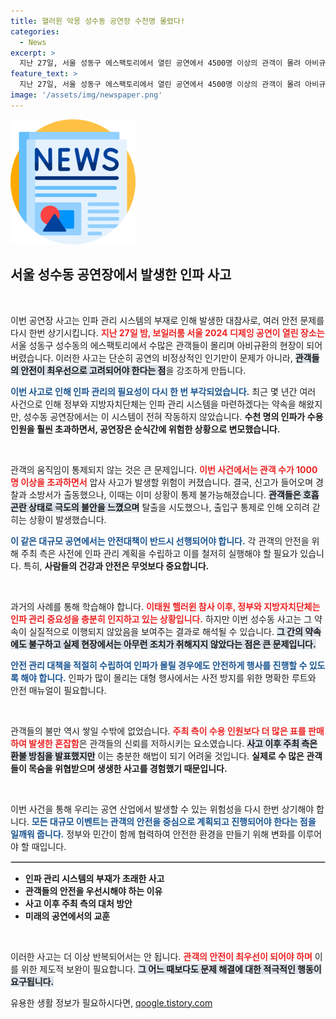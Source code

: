 ```yaml
---
title: 핼러윈 악몽 성수동 공연장 수천명 몰렸다!
categories:
  - News
excerpt: >
  지난 27일, 서울 성동구 에스팩토리에서 열린 공연에서 4500명 이상의 관객이 몰려 아비규환을 이루며 호흡곤란 사고가 발생했습니다. 인파 관리 시스템 부재로 긴급 상황이 벌어졌고, 주최 측은 전액 환불을 발표했습니다. 이는 핼러윈 참사 이후 안전 관리의 필요성을 다시금 일깨우고 있습니다.
feature_text: >
  지난 27일, 서울 성동구 에스팩토리에서 열린 공연에서 4500명 이상의 관객이 몰려 아비규환을 이루며 호흡곤란 사고가 발생했습니다. 인파 관리 시스템 부재로 긴급 상황이 벌어졌고, 주최 측은 전액 환불을 발표했습니다. 이는 핼러윈 참사 이후 안전 관리의 필요성을 다시금 일깨우고 있습니다.
image: '/assets/img/newspaper.png'
---
```


<p><img src="/assets/img/newspaper.png" alt="kimp 속보" /></p>

<h2 data-ke-size="size26">서울 성수동 공연장에서 발생한 인파 사고</h2>

<p data-ke-size="size16">&nbsp;</p>

<p>이번 공연장 사고는 인파 관리 시스템의 부재로 인해 발생한 대참사로, 여러 안전 문제를 다시 한번 상기시킵니다. <b><span style="color: #ee2323;">지난 27일 밤, 보일러룸 서울 2024 디제잉 공연이 열린 장소는</span></b> 서울 성동구 성수동의 에스팩토리에서 수많은 관객들이 몰리며 아비규환의 현장이 되어버렸습니다. 이러한 사고는 단순히 공연의 비정상적인 인기만이 문제가 아니라, <b><span style="background-color: #21538527;">관객들의 안전이 최우선으로 고려되어야 한다는 점</span></b>을 강조하게 만듭니다. </p>

<p><b><span style="color: #1a5490;">이번 사고로 인해 인파 관리의 필요성이 다시 한 번 부각되었습니다.</span></b> 최근 몇 년간 여러 사건으로 인해 정부와 지방자치단체는 인파 관리 시스템을 마련하겠다는 약속을 해왔지만, 성수동 공연장에서는 이 시스템이 전혀 작동하지 않았습니다. <b>수천 명의 인파가 수용 인원을 훨씬 초과하면서, 공연장은 순식간에 위험한 상황으로 변모했습니다.</b></p>

<p data-ke-size="size16">&nbsp;</p>

<p>관객의 움직임이 통제되지 않는 것은 큰 문제입니다. <b><span style="color: #ee2323;">이번 사건에서는 관객 수가 1000명 이상을 초과하면서</span></b> 압사 사고가 발생할 위험이 커졌습니다. 결국, 신고가 들어오며 경찰과 소방서가 출동했으나, 이때는 이미 상황이 통제 불가능해졌습니다. <b><span style="background-color: #21538527;">관객들은 호흡곤란 상태로 극도의 불안을 느꼈으며</span></b> 탈출을 시도했으나, 출입구 통제로 인해 오히려 갇히는 상황이 발생했습니다.</p>

<p><b><span style="color: #1a5490;">이 같은 대규모 공연에서는 안전대책이 반드시 선행되어야 합니다.</span></b> 각 관객의 안전을 위해 주최 측은 사전에 인파 관리 계획을 수립하고 이를 철저히 실행해야 할 필요가 있습니다. 특히, <b>사람들의 건강과 안전은 무엇보다 중요합니다.</b></p>

<p data-ke-size="size16">&nbsp;</p>

<p>과거의 사례를 통해 학습해야 합니다. <b><span style="color: #ee2323;">이태원 핼러윈 참사 이후, 정부와 지방자치단체는 인파 관리 중요성을 충분히 인지하고 있는 상황입니다.</span></b> 하지만 이번 성수동 사고는 그 약속이 실질적으로 이행되지 않았음을 보여주는 결과로 해석될 수 있습니다. <b><span style="background-color: #21538527;">그 간의 약속에도 불구하고 실제 현장에서는 아무런 조치가 취해지지 않았다는 점은 큰 문제입니다.</span></b></p>

<p><b><span style="color: #1a5490;">안전 관리 대책을 적절히 수립하여 인파가 몰릴 경우에도 안전하게 행사를 진행할 수 있도록 해야 합니다.</span></b> 인파가 많이 몰리는 대형 행사에서는 사전 방지를 위한 명확한 루트와 안전 매뉴얼이 필요합니다.</p>

<p data-ke-size="size16">&nbsp;</p>

<p>관객들의 불만 역시 쌓일 수밖에 없었습니다. <b><span style="color: #ee2323;">주최 측이 수용 인원보다 더 많은 표를 판매하여 발생한 혼잡함</span></b>은 관객들의 신뢰를 저하시키는 요소였습니다. <b><span style="background-color: #21538527;">사고 이후 주최 측은 환불 방침을 발표했지만</span></b> 이는 충분한 해법이 되기 어려울 것입니다. <b>실제로 수 많은 관객들이 목숨을 위협받으며 생생한 사고를 경험했기 때문입니다.</b></p>

<p data-ke-size="size16">&nbsp;</p>

<p>이번 사건을 통해 우리는 공연 산업에서 발생할 수 있는 위험성을 다시 한번 상기해야 합니다. <b><span style="color: #1a5490;">모든 대규모 이벤트는 관객의 안전을 중심으로 계획되고 진행되어야 한다는 점을 일깨워 줍니다.</span></b> 정부와 민간이 함께 협력하여 안전한 환경을 만들기 위해 변화를 이루어야 할 때입니다. </p>

<p><hr style="border: 1px solid #ccc;"></hr></p>

<ul>
    <li><b>인파 관리 시스템의 부재가 초래한 사고</b></li>
    <li><b>관객들의 안전을 우선시해야 하는 이유</b></li>
    <li><b>사고 이후 주최 측의 대처 방안</b></li>
    <li><b>미래의 공연에서의 교훈</b></li>
</ul>

<p data-ke-size="size16">&nbsp;</p>

<p>이러한 사고는 더 이상 반복되어서는 안 됩니다. <b><span style="color: #ee2323;">관객의 안전이 최우선이 되어야 하며</span></b> 이를 위한 제도적 보완이 필요합니다. <b><span style="background-color: #21538527;">그 어느 때보다도 문제 해결에 대한 적극적인 행동이 요구됩니다.</span></b></p>
유용한 생활 정보가 필요하시다면, <a href="https://qoogle.tistory.com" rel="dofollow">qoogle.tistory.com</a>


